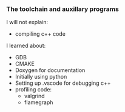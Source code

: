### The toolchain and auxillary programs
I will not explain:
- compiling c++ code

I learned about:
- GDB
- CMAKE
- Doxygen for documentation
- Initially using python
- Setting up .vscode for debugging c++
- profiling code:
  - valgrind
  - flamegraph